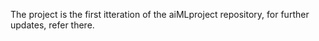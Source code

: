 The project is the first itteration of the aiMLproject repository, for further updates, refer there.
